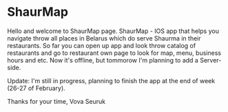 # ShaurMap
Hello and welcome to ShaurMap page. ShaurMap - IOS app that helps you navigate throw all places in Belarus which do serve Shaurma in their restaurants.
So far you can open up app and look throw catalog of restaurants and go to restaurant own page to look for map, menu, business hours and etc. 
Now it's offline, but tommorow I'm planning to add a Server-side.  

Update: I'm still in progress, planning to finish the app at the end of week (26-27 of February). 

Thanks for your time,
Vova Seuruk
